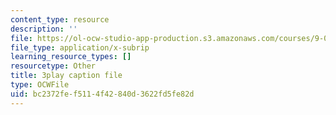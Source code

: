 ```yaml
---
content_type: resource
description: ''
file: https://ol-ocw-studio-app-production.s3.amazonaws.com/courses/9-00sc-introduction-to-psychology-fall-2011/bc2372fef5114f42840d3622fd5fe82d_lanmHS0JwYI.srt
file_type: application/x-subrip
learning_resource_types: []
resourcetype: Other
title: 3play caption file
type: OCWFile
uid: bc2372fe-f511-4f42-840d-3622fd5fe82d
---
```

